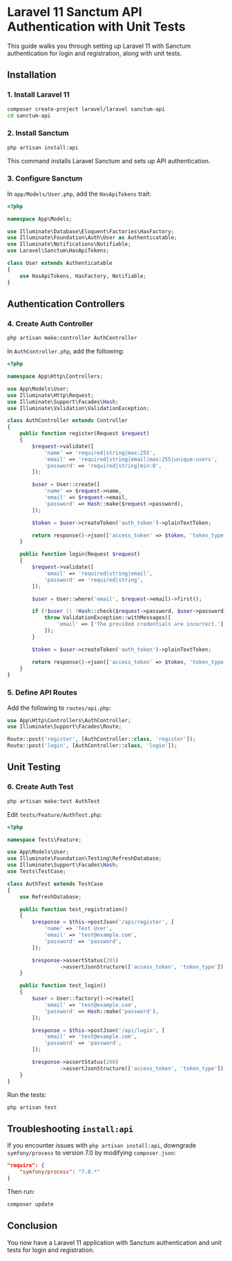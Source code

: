 # Laravel 11 Sanctum API Authentication with Unit Tests

This guide walks you through setting up Laravel 11 with Sanctum authentication for login and registration, along with unit tests.

## Installation

### 1. Install Laravel 11
```bash
composer create-project laravel/laravel sanctum-api
cd sanctum-api
```

### 2. Install Sanctum
```bash
php artisan install:api
```

This command installs Laravel Sanctum and sets up API authentication.

### 3. Configure Sanctum
In `app/Models/User.php`, add the `HasApiTokens` trait:
```php
<?php

namespace App\Models;

use Illuminate\Database\Eloquent\Factories\HasFactory;
use Illuminate\Foundation\Auth\User as Authenticatable;
use Illuminate\Notifications\Notifiable;
use Laravel\Sanctum\HasApiTokens;

class User extends Authenticatable
{
    use HasApiTokens, HasFactory, Notifiable;
}
```

## Authentication Controllers

### 4. Create Auth Controller
```bash
php artisan make:controller AuthController
```

In `AuthController.php`, add the following:
```php
<?php

namespace App\Http\Controllers;

use App\Models\User;
use Illuminate\Http\Request;
use Illuminate\Support\Facades\Hash;
use Illuminate\Validation\ValidationException;

class AuthController extends Controller
{
    public function register(Request $request)
    {
        $request->validate([
            'name' => 'required|string|max:255',
            'email' => 'required|string|email|max:255|unique:users',
            'password' => 'required|string|min:8',
        ]);

        $user = User::create([
            'name' => $request->name,
            'email' => $request->email,
            'password' => Hash::make($request->password),
        ]);

        $token = $user->createToken('auth_token')->plainTextToken;

        return response()->json(['access_token' => $token, 'token_type' => 'Bearer']);
    }

    public function login(Request $request)
    {
        $request->validate([
            'email' => 'required|string|email',
            'password' => 'required|string',
        ]);

        $user = User::where('email', $request->email)->first();

        if (!$user || !Hash::check($request->password, $user->password)) {
            throw ValidationException::withMessages([
                'email' => ['The provided credentials are incorrect.'],
            ]);
        }

        $token = $user->createToken('auth_token')->plainTextToken;

        return response()->json(['access_token' => $token, 'token_type' => 'Bearer']);
    }
}
```

### 5. Define API Routes
Add the following to `routes/api.php`:
```php
use App\Http\Controllers\AuthController;
use Illuminate\Support\Facades\Route;

Route::post('register', [AuthController::class, 'register']);
Route::post('login', [AuthController::class, 'login']);
```

## Unit Testing

### 6. Create Auth Test
```bash
php artisan make:test AuthTest
```

Edit `tests/Feature/AuthTest.php`:
```php
<?php

namespace Tests\Feature;

use App\Models\User;
use Illuminate\Foundation\Testing\RefreshDatabase;
use Illuminate\Support\Facades\Hash;
use Tests\TestCase;

class AuthTest extends TestCase
{
    use RefreshDatabase;

    public function test_registration()
    {
        $response = $this->postJson('/api/register', [
            'name' => 'Test User',
            'email' => 'test@example.com',
            'password' => 'password',
        ]);

        $response->assertStatus(201)
                 ->assertJsonStructure(['access_token', 'token_type']);
    }

    public function test_login()
    {
        $user = User::factory()->create([
            'email' => 'test@example.com',
            'password' => Hash::make('password'),
        ]);

        $response = $this->postJson('/api/login', [
            'email' => 'test@example.com',
            'password' => 'password',
        ]);

        $response->assertStatus(200)
                 ->assertJsonStructure(['access_token', 'token_type']);
    }
}
```

Run the tests:
```bash
php artisan test
```

## Troubleshooting `install:api`

If you encounter issues with `php artisan install:api`, downgrade `symfony/process` to version 7.0 by modifying `composer.json`:
```json
"require": {
    "symfony/process": "7.0.*"
}
```

Then run:
```bash
composer update
```

## Conclusion
You now have a Laravel 11 application with Sanctum authentication and unit tests for login and registration.
